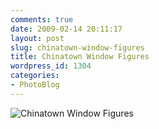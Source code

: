 ```yaml
---
comments: true
date: 2009-02-14 20:11:17
layout: post
slug: chinatown-window-figures
title: Chinatown Window Figures
wordpress_id: 1304
categories:
- PhotoBlog
---
```


![Chinatown Window Figures](http://ryanfitzer.com/main/wp-content/uploads/2009/02/chinatown-window-figures.jpg)

